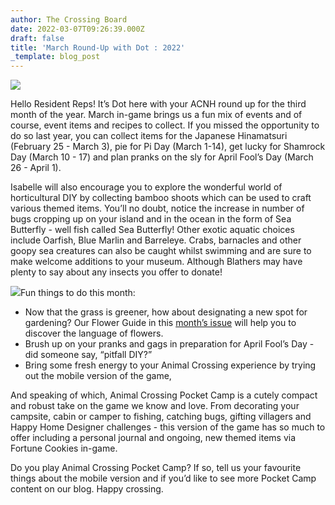 ```yaml
---
author: The Crossing Board
date: 2022-03-07T09:26:39.000Z
draft: false
title: 'March Round-Up with Dot : 2022'
_template: blog_post
---
```


![](/images/news/tcb-mascot-600px.png)

Hello Resident Reps! It’s Dot here with your ACNH round up for the third month of the year. March in-game brings us a fun mix of events and of course, event items and recipes to collect. If you missed the opportunity to do so last year, you can collect items for the Japanese Hinamatsuri (February 25 - March 3), pie for Pi Day (March 1-14), get lucky for Shamrock Day (March 10 - 17) and plan pranks on the sly for April Fool’s Day (March 26 - April 1).

Isabelle will also encourage you to explore the wonderful world of horticultural DIY by collecting bamboo shoots which can be used to craft various themed items. You’ll no doubt, notice the increase in number of bugs cropping up on your island and in the ocean in the form of Sea Butterfly - well fish called Sea Butterfly! Other exotic aquatic choices include Oarfish, Blue Marlin and Barreleye. Crabs, barnacles and other goopy sea creatures can also be caught whilst swimming and are sure to make welcome additions to your museum. Although Blathers may have plenty to say about any insects you offer to donate!

![](/images/news/87b5c19b912741a8be391de51fca88d2.jpeg)Fun things to do this month:

* Now that the grass is greener, how about designating a new spot for gardening? Our Flower Guide in this [month’s issue](https://shop.thecrossingboard.com/) will help you to discover the language of flowers.
* Brush up on your pranks and gags in preparation for April Fool’s Day - did someone say, “pitfall DIY?”
* Bring some fresh energy to your Animal Crossing experience by trying out the mobile version of the game,

And speaking of which, Animal Crossing Pocket Camp is a cutely compact and robust take on the game we know and love. From decorating your campsite, cabin or camper to fishing, catching bugs, gifting villagers and Happy Home Designer challenges - this version of the game has so much to offer including a personal journal and ongoing, new themed items via Fortune Cookies in-game.

Do you play Animal Crossing Pocket Camp? If so, tell us your favourite things about the mobile version and if you’d like to see more Pocket Camp content on our blog. Happy crossing.
